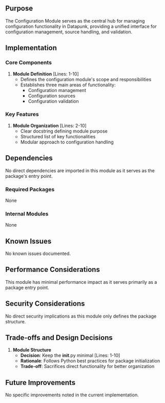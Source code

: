 ## Purpose

The Configuration Module serves as the central hub for managing configuration functionality in Datapunk, providing a unified interface for configuration management, source handling, and validation.

## Implementation

### Core Components

1. **Module Definition** [Lines: 1-10]
   - Defines the configuration module's scope and responsibilities
   - Establishes three main areas of functionality:
     - Configuration management
     - Configuration sources
     - Configuration validation

### Key Features

1. **Module Organization** [Lines: 2-10]
   - Clear docstring defining module purpose
   - Structured list of key functionalities
   - Modular approach to configuration handling

## Dependencies

No direct dependencies are imported in this module as it serves as the package's entry point.

### Required Packages

None

### Internal Modules

None

## Known Issues

No known issues documented.

## Performance Considerations

This module has minimal performance impact as it serves primarily as a package entry point.

## Security Considerations

No direct security implications as this module only defines the package structure.

## Trade-offs and Design Decisions

1. **Module Structure**
   - **Decision**: Keep the **init**.py minimal [Lines: 1-10]
   - **Rationale**: Follows Python best practices for package initialization
   - **Trade-off**: Sacrifices direct functionality for better organization

## Future Improvements

No specific improvements noted in the current implementation.
